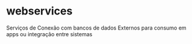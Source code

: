 # webservices
Serviços de Conexão com bancos de dados Externos para consumo em apps ou integração entre sistemas
